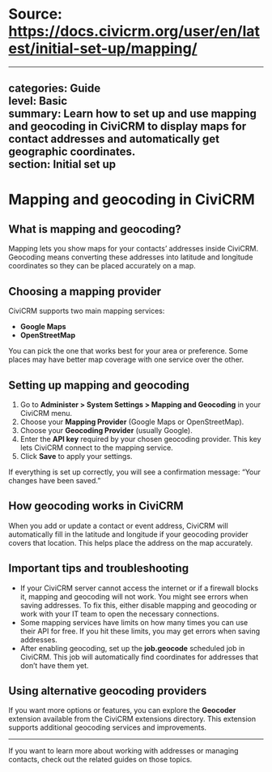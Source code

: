 # Source: https://docs.civicrm.org/user/en/latest/initial-set-up/mapping/

---
categories: Guide  
level: Basic  
summary: Learn how to set up and use mapping and geocoding in CiviCRM to display maps for contact addresses and automatically get geographic coordinates.  
section: Initial set up  
---

# Mapping and geocoding in CiviCRM

## What is mapping and geocoding?

Mapping lets you show maps for your contacts’ addresses inside CiviCRM. Geocoding means converting these addresses into latitude and longitude coordinates so they can be placed accurately on a map.

## Choosing a mapping provider

CiviCRM supports two main mapping services:

- **Google Maps**  
- **OpenStreetMap**

You can pick the one that works best for your area or preference. Some places may have better map coverage with one service over the other.

## Setting up mapping and geocoding

1. Go to **Administer > System Settings > Mapping and Geocoding** in your CiviCRM menu.
2. Choose your **Mapping Provider** (Google Maps or OpenStreetMap).
3. Choose your **Geocoding Provider** (usually Google).
4. Enter the **API key** required by your chosen geocoding provider. This key lets CiviCRM connect to the mapping service.
5. Click **Save** to apply your settings.

If everything is set up correctly, you will see a confirmation message: “Your changes have been saved.”

## How geocoding works in CiviCRM

When you add or update a contact or event address, CiviCRM will automatically fill in the latitude and longitude if your geocoding provider covers that location. This helps place the address on the map accurately.

## Important tips and troubleshooting

- If your CiviCRM server cannot access the internet or if a firewall blocks it, mapping and geocoding will not work. You might see errors when saving addresses. To fix this, either disable mapping and geocoding or work with your IT team to open the necessary connections.
- Some mapping services have limits on how many times you can use their API for free. If you hit these limits, you may get errors when saving addresses.
- After enabling geocoding, set up the **job.geocode** scheduled job in CiviCRM. This job will automatically find coordinates for addresses that don’t have them yet.

## Using alternative geocoding providers

If you want more options or features, you can explore the **Geocoder** extension available from the CiviCRM extensions directory. This extension supports additional geocoding services and improvements.

---

If you want to learn more about working with addresses or managing contacts, check out the related guides on those topics.